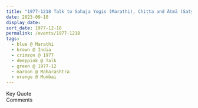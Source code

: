 ```yaml
---
title: "1977-1218 Talk to Sahaja Yogis (Marathi), Chitta and Ātmā (Satyacha Prakāśh and Ātmā Itself in Form), Mumbai, Maharashtra, India"
date: 2023-09-10
display_date: 
sort_date: 1977-12-18
permalink: /events/1977-1218
tags:
  - blue @ Marathi
  - brown @ India
  - crimson @ 1977
  - deeppink @ Talk
  - green @ 1977-12
  - maroon @ Maharashtra
  - orange @ Mumbai
---
```


<wave-list>
  <list-title color="green" width="75">Key Quote</list-title>
  <list-item color="BlanchedAlmond"  width="200"></list-item>
  <list-item color="Lavender"></list-item>
  <list-item color="BlanchedAlmond"></list-item>
</wave-list>

<br>

<wave-list>
  <list-title color="green" width="75">Comments</list-title>
  <list-item color="BlanchedAlmond"  width="200"></list-item>
  <list-item color="Lavender"></list-item>
  <list-item color="BlanchedAlmond"></list-item>
</wave-list>